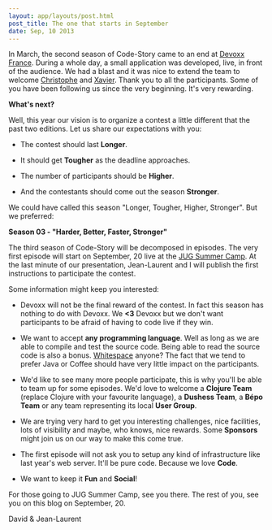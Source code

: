 ```yaml
---
layout: app/layouts/post.html
post_title: The one that starts in September
date: Sep, 10 2013
---
```


In March, the second season of Code-Story came to an end at [Devoxx France](http://www.devoxx.com/display/FR13/Accueil).
During a whole day, a small application was developed, live, in front of the audience. We had a blast and it was
nice to extend the team to welcome [Christophe](/team/christophe) and [Xavier](/team/xavier). Thank you to all the
participants. Some of you have been following us since the very beginning. It's very rewarding.

**What's next?**

Well, this year our vision is to organize a contest a little different that the past two editions.
Let us share our expectations with you:

 + The contest should last **Longer**.

 + It should get **Tougher** as the deadline approaches.

 + The number of participants should be **Higher**.

 + And the contestants should come out the season **Stronger**.

We could have called this season "Longer, Tougher, Higher, Stronger". But we preferred:

**Season 03 - "Harder, Better, Faster, Stronger"**

The third season of Code-Story will be decomposed in episodes. The very first episode will start on September, 20 live
at the [JUG Summer Camp](http://www.jugsummercamp.com/edition/4/presentation/1057). At the last minute of our presentation,
Jean-Laurent and I will publish the first instructions to participate the contest.

Some information might keep you interested:

+ Devoxx will not be the final reward of the contest. In fact this season has nothing to do with Devoxx. We **<3** Devoxx
  but we don't want participants to be afraid of having to code live if they win.

+ We want to accept **any programming language**. Well as long as we are able to compile and test the source code. Being able
  to read the source code is also a bonus. [Whitespace](http://en.wikipedia.org/wiki/Whitespace_(programming_language)) anyone?
  The fact that we tend to prefer Java or Coffee should have very little impact on the participants.

+ We'd like to see many more people participate, this is why you'll be able to team up for some episodes. We'd love to
  welcome a **Clojure Team** (replace Clojure with your favourite language), a **Dushess Team**, a **Bépo Team** or any
  team representing its local **User Group**.

+ We are trying very hard to get you interesting challenges, nice facilities, lots of visibility and maybe, who knows,
  nice rewards. Some **Sponsors** might join us on our way to make this come true.

+ The first episode will not ask you to setup any kind of infrastructure like last year's web server. It'll be pure code.
  Because we love **Code**.

+ We want to keep it **Fun** and **Social**!

For those going to JUG Summer Camp, see you there. The rest of you, see you on this blog on September, 20.

David & Jean-Laurent